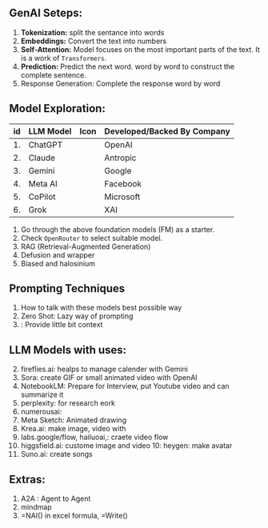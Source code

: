 
## GenAI Seteps:

1. **Tokenization:** split the sentance into words
2. **Embeddings:** Convert the text into numbers
3. **Self-Attention:** Model focuses on the most important parts of the text. It is a work of `Transformers`.
4. **Prediction:** Predict the next word. word by word to construct the complete sentence.
5. Response Generation: Complete the response word by word


## Model Exploration: 

| id   | LLM Model | Icon | Developed/Backed By Company |
| ---- | --------  | ---- | --------------------------- |
| 1.   | ChatGPT   |      | OpenAI                      |
| 2.   | Claude    |      | Antropic                    |
| 3.   | Gemini    |      | Google                      |
| 4.   | Meta AI   |      | Facebook                    |
| 5.   | CoPilot   |      | Microsoft                   |
| 6.   | Grok      |      | XAI                         |

1. Go through the above foundation models (FM) as a starter.
2. Check `OpenRouter` to select suitable model.
2. RAG (Retrieval-Augmented Generation)
3. Defusion and wrapper
4. Biased and halosinium


## Prompting Techniques
1. How to talk with these models best possible way
1. Zero Shot: Lazy way of prompting
2. : Provide little bit context


## LLM Models with uses:
2. fireflies.ai: healps to manage calender with Gemini
3. Sora: create GIF or small animated video with OpenAI
4. NotebookLM: Prepare for Interview, put Youtube video and can summarize it
5. perplexity: for research eork
6. numerousai:
7. Meta Sketch: Animated drawing
8. Krea.ai: make image, video with 
9. labs.google/flow, hailuoai,: craete video flow
9. higgsfield.ai: custome image and video
10: heygen: make avatar
11. Suno.ai: create songs


## Extras:
1. A2A : Agent to Agent
2. mindmap
3. =NAI() in excel formula, =Write()
